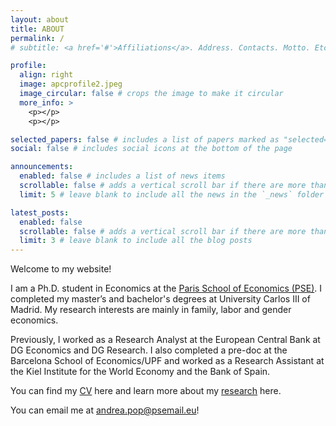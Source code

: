 ```yaml
---
layout: about
title: ABOUT
permalink: /
# subtitle: <a href='#'>Affiliations</a>. Address. Contacts. Motto. Etc.

profile:
  align: right
  image: apcprofile2.jpeg
  image_circular: false # crops the image to make it circular
  more_info: >
    <p></p>
    <p></p>

selected_papers: false # includes a list of papers marked as "selected={true}"
social: false # includes social icons at the bottom of the page

announcements:
  enabled: false # includes a list of news items
  scrollable: false # adds a vertical scroll bar if there are more than 3 news items
  limit: 5 # leave blank to include all the news in the `_news` folder

latest_posts:
  enabled: false
  scrollable: false # adds a vertical scroll bar if there are more than 3 new posts items
  limit: 3 # leave blank to include all the blog posts
---
```


Welcome to my website!

I am a Ph.D. student in Economics at the [Paris School of Economics (PSE)](https://www.parisschoolofeconomics.eu/). I completed my master’s and bachelor's degrees at University Carlos III of Madrid. My research interests are mainly in family, labor and gender economics.

Previously, I worked as a Research Analyst at the European Central Bank at DG Economics and DG Research. I also completed a pre-doc at the Barcelona School of Economics/UPF and worked as a Research Assistant at the Kiel Institute for the World Economy and the Bank of Spain.

You can find my [CV](https://andreapopcatalisan.github.io/assets/CV_APC.pdf) here and learn more about my [research](https://andreapopcatalisan.github.io/Research/) here.

You can email me at [andrea.pop@psemail.eu](mailto:andrea.pop@psemail.eu)!




